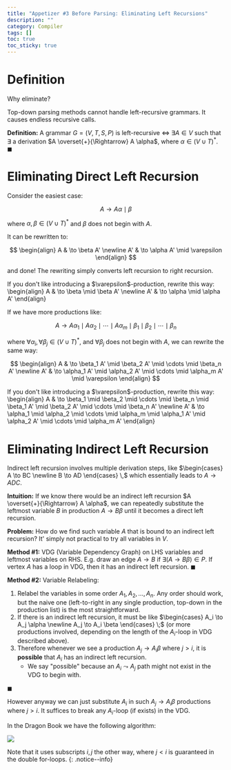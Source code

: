 ```yaml
---
title: "Appetizer #3 Before Parsing: Eliminating Left Recursions"
description: ""
category: Compiler
tags: []
toc: true
toc_sticky: true
---
```


# Definition

<div class="notice--info" markdown="1">
Why eliminate?

Top-down parsing methods cannot handle left-recursive grammars. It causes endless recursive calls.
</div>

**Definition:** A grammar $G=(V, T, S, P)$ is left-recursive $\iff$ $\exists A \in V$  such that $\exists$  a derivation $A \overset{+}{\Rightarrow} A \alpha$, where $\alpha \in (V \cup T)^*$. $\blacksquare$

# Eliminating Direct Left Recursion

Consider the easiest case:

$$
A \to A \alpha \mid \beta
$$

where $\alpha, \beta \in (V \cup T)^*$ and $\beta$ does not begin with $A$. 

It can be rewritten to:

$$
\begin{align}
A & \to \beta A' \newline
A' & \to \alpha A' \mid \varepsilon
\end{align}
$$

and done! The rewriting simply converts left recursion to right recursion.

<div class="notice--info" markdown="1">
If you don't like introducing a $\varepsilon$-production, rewrite this way:
\begin{align} A & \to \beta \mid \beta A' \newline
A' & \to \alpha \mid \alpha A' \end{align}
</div>

If we have more productions like:

$$
A \to A \alpha_1 \mid A \alpha_2 \mid \cdots \mid A \alpha_m \mid \beta_1 \mid \beta_2 \mid \cdots \mid \beta_n
$$

where  $\forall \alpha_i, \forall \beta_j \in (V \cup T)^*$, and $\forall \beta_j$ does not begin with $A$, we can rewrite the same way:

$$
\begin{align}
A & \to \beta_1 A' \mid \beta_2 A' \mid \cdots \mid \beta_n A' \newline
A' & \to \alpha_1 A' \mid \alpha_2 A' \mid \cdots \mid \alpha_m A' \mid \varepsilon
\end{align}
$$

<div class="notice--info" markdown="1">
If you don't like introducing a $\varepsilon$-production, rewrite this way:
\begin{align} A & \to \beta_1 \mid \beta_2 \mid \cdots \mid \beta_n \mid \beta_1 A' \mid \beta_2 A' \mid \cdots \mid \beta_n A' \newline
A' & \to \alpha_1 \mid \alpha_2 \mid \cdots \mid \alpha_m \mid \alpha_1 A' \mid \alpha_2 A' \mid \cdots \mid \alpha_m A' \end{align}
</div>

# Eliminating Indirect Left Recursion

Indirect left recursion involves multiple derivation steps, like $\begin{cases} A \to BC \newline B \to AD \end{cases} \,$ which essentially leads to $A \to ADC$.

**Intuition:** If we know there would be an indirect left recursion $A \overset{+}{\Rightarrow} A \alpha$, we can repeatedly substitute the leftmost variable $B$ in production $A \to B\beta$ until it becomes a direct left recursion.

**Problem:** How do we find such variable $A$ that is bound to an indirect left recursion? It' simply not practical to try all variables in $V$. 

**Method #1:** VDG (Variable Dependency Graph) on LHS variables and leftmost variables on RHS. E.g. draw an edge $A \to B$ if $\exists (A \to B \beta) \in P$. If vertex $A$ has a loop in VDG, then it has an indirect left recursion. $\blacksquare$

**Method #2:** Variable Relabeling:

1. Relabel the variables in some order $A_1, A_2, \dots, A_n$. Any order should work, but the naive one (left-to-right in any single production, top-down in the production list) is the most straightforward.
2. If there is an indirect left recursion, it must be like $\begin{cases} A_i \to A_j \alpha \newline A_j \to A_i \beta \end{cases} \;$ (or more productions involved, depending on the length of the $A_i$-loop in VDG described above).
3. Therefore whenever we see a production $A_j \to A_i \beta$ where $j > i$, it is **possible** that $A_i$ has an indirect left recursion.
    - We say "possible" because an $A_i \leadsto A_j$ path might not exist in the VDG to begin with.
 
$\blacksquare$

However anyway we can just substitute $A_i$ in such $A_j \to A_i \beta$ productions where $j > i$. It suffices to break any $A_i$-loop (if exists) in the VDG.

In the Dragon Book we have the following algorithm:

![](https://live.staticflickr.com/65535/54611750029_c101d24887_z.jpg)

Note that it uses subscripts $i,j$ the other way, where $j < i$ is guaranteed in the double for-loops.
{: .notice--info}